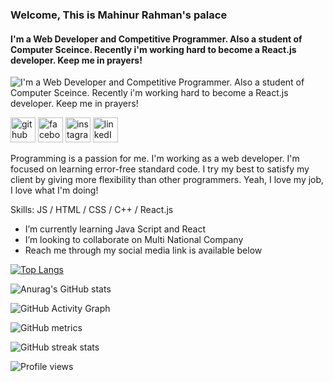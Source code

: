 ### Welcome, This is Mahinur Rahman's palace
#### I'm a Web Developer and Competitive Programmer. Also a student of Computer Sceince. Recently i'm working hard to become a React.js developer. Keep me in prayers!
![I'm a Web Developer and Competitive Programmer. Also a student of Computer Sceince. Recently i'm working hard to become a React.js developer. Keep me in prayers!](https://avatars.githubusercontent.com/u/78277455?v=4)

[<img src='https://cdn.jsdelivr.net/npm/simple-icons@3.0.1/icons/github.svg' alt='github' height='40'>](https://github.com/mahi1212)  [<img src='https://cdn.jsdelivr.net/npm/simple-icons@3.0.1/icons/facebook.svg' alt='facebook' height='40'>](https://www.facebook.com/str.mahi)  [<img src='https://cdn.jsdelivr.net/npm/simple-icons@3.0.1/icons/instagram.svg' alt='instagram' height='40'>](https://www.instagram.com/isnt__joyrahman/) 
[<img src='https://cdn.jsdelivr.net/npm/simple-icons@3.0.1/icons/linkedin.svg' alt='linkedIn' height='40'>](https://www.linkedin.com/in/mahinur-rahman-14102a218/)

Programming is a passion for me. I'm working as a web developer. I'm focused on learning error-free standard code. I try my best to satisfy my client by giving more flexibility than other programmers. Yeah, I love my job, I love what I'm doing!

Skills: JS / HTML / CSS / C++ / React.js

- I’m currently learning Java Script and React 
- I’m looking to collaborate on Multi National Company 
- Reach me through my social media link is available below 
 

[![Top Langs](https://github-readme-stats.vercel.app/api/top-langs/?username=mahi1212&layout=compact)](https://github.com/anuraghazra/github-readme-stats)

![Anurag's GitHub stats](https://github-readme-stats.vercel.app/api?username=mahi1212&show_icons=true&theme=radical)


![GitHub Activity Graph](https://activity-graph.herokuapp.com/graph?username=mahi1212)  

![GitHub metrics](https://metrics.lecoq.io/mahi1212)  

![GitHub streak stats](https://github-readme-streak-stats.herokuapp.com/?user=mahi1212)  

![Profile views](https://gpvc.arturio.dev/mahi1212)  
